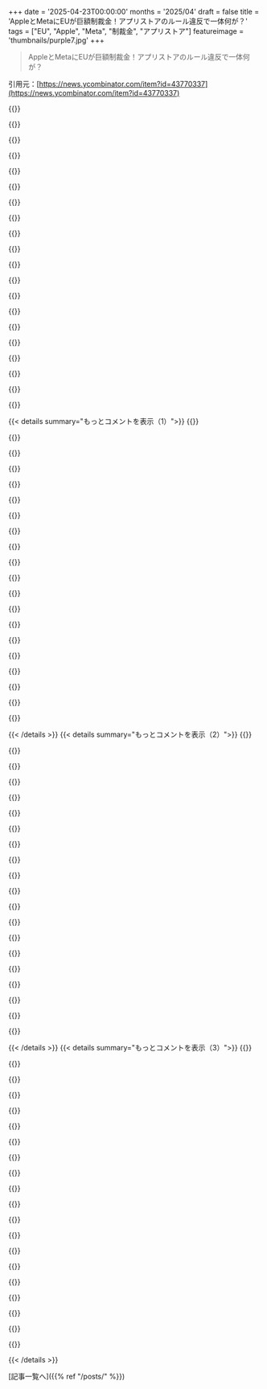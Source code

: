 +++
date = '2025-04-23T00:00:00'
months = '2025/04'
draft = false
title = 'AppleとMetaにEUが巨額制裁金！アプリストアのルール違反で一体何が？'
tags = ["EU", "Apple", "Meta", "制裁金", "アプリストア"]
featureimage = 'thumbnails/purple7.jpg'
+++

> AppleとMetaにEUが巨額制裁金！アプリストアのルール違反で一体何が？

引用元：[https://news.ycombinator.com/item?id=43770337](https://news.ycombinator.com/item?id=43770337)

{{<matomeQuote body="DMA下では、AppleのApp Storeでアプリを配布する開発者は、App Store外の代替案を無料で顧客に知らせ、誘導し、購入させることができるべきだってさ。<br>俺的に、これはEUが求めてることで一番同意しやすい部分だな。AppleがNetflixに、自分のサイトで登録・支払いできるってユーザーに言わせないのはマジ不公平。NetflixがAppleのルールをユーザーに伝えられないのもおかしい。<br>GruberがAppleへのEU/DMAの介入に反対してるけど、これには同意してるのが興味深いね。<br>＞Appleがアプリ内課金のサブスクリプション収入から手数料を取りたいなら、それは勝手だけどさ。ムカつくのは、アプリ内課金をしないアプリが、ユーザーに支払い方法を教えるのを邪魔するルールなんだよね。Netflixはウェブサイトへのリンクを貼れないし、netflix.comで登録しろとも言えないんだから。<br>(AppleはNetflixみたいな「reader app」の例外を作ったみたいだけど、まだ分かりにくい)" userName="madeofpalk" createdAt="2025-04-23T11:04:01" color="#ff33a1">}}

{{<matomeQuote body="＞Commissionは、Appleが第三者のApp Storeを許可する義務に違反していると考えてる。iOSで代替アプリ配布チャネルを使いたい開発者は、新しい料金（AppleのCore Technology Fee）を含むビジネス条件を選ばざるを得ないから、やる気をなくさせられてる。Appleは過度に厳しい資格要件も導入して、代替チャネルでのアプリ配布を妨げてる。最後に、Appleはエンドユーザーが代替アプリ配布チャネルを使う時のアプリインストールを過度に面倒で混乱させてるって。<br>これは良いニュースだね。Appleが代替App Storeを開発者とユーザーにとって可能な限り利用をためらわせるようにしていることが判明したみたい。罰金とかAppleからの変更には12ヶ月かかるかもね。" userName="madeofpalk" createdAt="2025-04-23T11:09:56" color="#ff5c5c">}}

{{<matomeQuote body="2ヶ月以内に従わないと、毎日罰金が発生するらしいよ。" userName="stavros" createdAt="2025-04-23T11:45:22" color="">}}

{{<matomeQuote body="いや、アプリ内課金に関する反ステアリング条項で罰金が科せられただけだと思うよ。<br>App Marketplaceの問題は予備調査段階で、解決には時間がかかると思う。<br>＞Appleは、調査ファイル内の文書を調べて予備調査結果に対応することで、弁護の権利を行使できる機会がある" userName="madeofpalk" createdAt="2025-04-23T12:26:30" color="">}}

{{<matomeQuote body="へー、そうかもね。記事に「両社は2ヶ月以内に命令に従わなければ、日々の罰金のリスクがある」って書いてあったから。<br>間違ってるかもだけど。" userName="stavros" createdAt="2025-04-23T12:30:14" color="">}}

{{<matomeQuote body="罰金は意味があるほど高額になるのかな？570Mドルの見出しの数字は端金に見える。" userName="Ifkaluva" createdAt="2025-04-24T02:19:30" color="">}}

{{<matomeQuote body="＞the most easily agreeable part of what the EU has been after<br>EUが求めていることで最も同意しやすい部分<br>それはAppleにとって一番ヤバいかも。Appleの囲いから人々を押し出して、外の世界を見せるインセンティブになるからね。<br>Appleにはマジで頑張ってほしい。ユーザーエクスペリエンスを最優先にする最高の企業だし、素晴らしいハードウェア技術を持ってるのに、レントシーキング（不当な利益追求）の兆候を見せてるから、自滅しかねない。<br>AppleがEUとうまくやって、オープンにして、最高の体験を提供することに集中すれば、勝ち続けるだろう。そうでなければ、ヘマをして、ヨーロッパを失うだろうね。アメリカの政治のせいで、ヨーロッパ人はアメリカを嫌いになってるから、代替手段を探すだろうし。<br>AppleのAIの失敗は、サービス収入のマージンを高くするために、全部自分でやろうとするから起きたんだと思う。アメリカ人が韓国や中国よりも道徳的に優位じゃなくなった今、こういう失敗はもっとダメージになると思う。<br>Appleは慎重に進んでほしい。" userName="mrtksn" createdAt="2025-04-23T13:46:03" color="#ff33a1">}}

{{<matomeQuote body="「レントシーキングの兆候」ってのは優しすぎ。顧客が外部について言及することすら禁じるのは、まさにレントシーキングじゃん。" userName="sabellito" createdAt="2025-04-23T21:19:42" color="#ff33a1">}}

{{<matomeQuote body="公平に考えると、このポリシーはフリーライダー問題を回避するのに役立つ。Appleのストアの条件は、無料アプリはAppleに手数料を払わないってこと。でも、SDKとかプラットフォームの開発費は誰かが払わなきゃいけない。AppleやMicrosoftがプラットフォームの1シートあたり年間数千ドルもの開発ライセンス料を請求してた時代は終わったけど、プラットフォームの開発と維持にはお金がかかる。<br>だから、プラットフォームで稼ぐなら、Appleも稼ぐべきって考え。でも、無料アプリ+アプリ内ダウンロードは、その計画の大きな抜け穴。NetflixとかKindleアプリを思い浮かべるけど、IAPに課金して、プラットフォーム外への誘導を禁止するポリシーがなければ、「フリーミアム」アプリってのが増えると思う。App Storeでは「無料」だけど、実際は空っぽのダウンローダーで、アプリ外で「本物」を買わせるような。<br>悪質な開発者が、アプリ外のストアに誘導したり、App Store内でめちゃくちゃ高い値段（300倍以上）を設定して、安いアプリ外のストアへのリンクを貼ったりする。そういう顧客が取引しても、Appleはプラットフォームの資金を得られない。<br>Appleは多角経営の億万長者企業だから関係ないって思う人もいるけど、Appleが多角経営の億万長者企業だからこそ、有料化は必要。だからIAPとアプリの販売手数料から徴収しないなら、ハードウェアの価格から徴収するか、開発ライセンス料を再開するだろうね。<br>個人的には、Appleは十分大きくなったし、App Storeも人気になったから、見直してもいいと思うけど、フリーライダー問題を解決したいはず。何を選んでも、誰も満足しないだろうね。" userName="tpmoney" createdAt="2025-04-24T00:07:48" color="#ff5c5c">}}

{{<matomeQuote body="＞ But someone has to pay for the costs of developing the SDKs and the platform.<br>でも誰かがSDKとかプラットフォームの開発費を払う必要がある。<br>Macintosh以来のAppleのビジネスモデルは、ハードウェアがソフトウェアを補助することだった。デバイスを買った時にプラットフォームの代金を払ったんだよ。そもそも「フリーライダー問題」があるのは、Appleがモバイルの半分を永遠に30%カットする権利があると思ってるから。<br>さらに、OS/2の失敗以来、高価な開発ツールはソフトウェアの普及をほぼゼロにすることを知ってる。勝つプラットフォームは、開発ツールが手頃な価格か無料のもの。つまり、サードパーティの開発者がプラットフォームの代金を払う必要はない。プラットフォームが（間接的に）サードパーティのソフトウェアの代金を払うんだ。<br>実際、だからAppleにはreader appの例外がある。Netflixが30%も払えないこと、Netflixが動かないiPhoneを買う人がいないことを知ってるんだ。<br>Appleのビジネスモデルの現実は、プラットフォームを無料で提供して、電話とOSで儲けて、利益を上げ続けることができるってこと。でも、投資家は利益を上げている企業に投資しない。成長している企業に投資するんだ。Tim Cookは、開発者の銀行口座を自分のものとして扱わなければならない。それがApple株を価値あるものにする唯一の方法だから。" userName="kmeisthax" createdAt="2025-04-24T05:03:33" color="#45d325">}}

{{<matomeQuote body="Appleってマジでスマホ市場の半分から30%も永遠に巻き上げようとしてるんだぜ？<br>まず、その数字は違うっての。最悪の場合でも、最初の1年以降は半分以下だし、ほとんどはもっと少ないよ。<br>あと、Steamみたいな一見「オープン」なPCのアプリストアの方が、ゲーム開発者にとっては金かかるんだよね。なんでだろ？" userName="Terretta" createdAt="2025-04-24T10:35:56" color="">}}

{{<matomeQuote body="その理屈は通じないなー。<br>SDKの代金を払ったのはiPhone買った人じゃん。<br>フリーライドってのは、みんなが同じことしたらシステムが成り立たなくなることだよね。<br>もしAppleがApp Storeで全く儲けなくても、iPhone作り続けると思うんだよね。だって、iPhone自体が儲かるデバイスだし。だから、これはフリーライドじゃないと思う。" userName="bawolff" createdAt="2025-04-24T02:32:55" color="#ff33a1">}}

{{<matomeQuote body="＞SDKの代金を払ったのはiPhone買った人じゃん。<br>そうなの？昔はSDKに年間ライセンス料とかかかってたけど？昔コンピューターとか製品買った人はSDK代払ってなかったの？<br>誰が払うかはモデル次第じゃん。ハード売上で稼ぐか、サブスクリプションで稼ぐか、レベニューシェアにするか。Appleはレベニューシェアを選んだから、プラットフォーム使って売上シェアしない開発者はフリーライダーってこと。<br>＞もしAppleがApp Storeで全く儲けなくても、iPhone作り続けると思うんだよね。だって、iPhone自体が儲かるデバイスだし。だから、これはフリーライドじゃないと思う。<br>「スマホ作り続けるか」じゃなくて、サードパーティが開発できるスマホを、今と同じ値段で、年間1000ドル以上のライセンス料なしで作るかってこと。" userName="tpmoney" createdAt="2025-04-24T04:24:11" color="#785bff">}}

{{<matomeQuote body="結局、Appleがストアから得てる金はみんなのポケットから出てんだよね。もしアプリがAppleに手数料払わなくてよくなれば、みんなもっと金残るじゃん。<br>もし全部無料アプリで、ストア経由の販売が強制じゃなくても、AppleはiPhone売って儲けるでしょ。儲け減る？知らんがな。iPhoneの値段上がる？（EUだけかも）それもアリじゃん。売れ行きどうなるか見てみようぜ。" userName="pmontra" createdAt="2025-04-24T03:18:33" color="">}}

{{<matomeQuote body="＞レントシーキングの兆候<br>iTunesとiPodの頃からレントシーキングしてるよね。iPodに音楽入れる他の方法を排除して不便にしたし。ハードは最高だったけど、iTunesに依存させられたのがマジ無理だった。" userName="recursive" createdAt="2025-04-23T23:00:59" color="">}}

{{<matomeQuote body="無料で専用ソフトが必要なのはレントシーキングじゃないよ。レントじゃないし。ライフスタイルPMPの分野では普通だったし。" userName="masklinn" createdAt="2025-04-24T05:37:42" color="">}}

{{<matomeQuote body="それこそがレントの定義じゃん。俺のデバイスでAppleのソフト動かさなきゃいけないのがコスト。自分の好きなソフト動かして価値を生み出せるのに、Appleはそれを奪って自分たちの取り分にしてる。<br>Appleはユーザーのプライバシーとかアーティストの権利を大切にしてるフリしてるけど、それって自分たちがユーザーやパートナーのコントロール奪うのに都合がいいからだよね。もうバレバレだけど、ユーザーを人間扱いするよう法律で義務付けられるまで変わらないだろうね。" userName="casey2" createdAt="2025-04-24T05:49:07" color="">}}

{{<matomeQuote body="＞もしそうでなければ、彼らは大失敗をし、ヨーロッパを失うだろう。なぜなら人々は、アメリカが政治のせいでヨーロッパ人の間でますます不人気になっているため、代替手段を探すことをいとわないからだ。<br>でも、代替案って何？ヨーロッパのスマホOSなんてないじゃん。WindowsとかSteam OSとかXBoxもアメリカ製だし。<br>LinuxとかPlaystationとかNintendoとか？" userName="Derbasti" createdAt="2025-04-23T16:28:07" color="">}}

{{<matomeQuote body="Samsung、Xiaomi、Oppoとかが代替案でしょ。すでにヨーロッパじゃ強いブランドだし。ヨーロッパ製じゃなくても、良ければいいんだよ。しかも安いし。Appleにはないプレミアムモデルもあるし。<br>ブランドイメージにお金払ってる人も多いよね。Teslaもそうだったけど、Muskが価値観捨ててからスペックで勝負するしかなくなったし。<br>もしAppleがEUと喧嘩して「反ヨーロッパのテック企業」になったら、300ユーロのiPhone売る羽目になるかもね。" userName="mrtksn" createdAt="2025-04-23T16:40:24" color="#45d325">}}

{{<matomeQuote body="アメリカのブランドは気をつけた方がいいよ。アメリカは（安くて、時には高性能な）競合を排除するけど、ヨーロッパはそうしないから。特にアメリカ自身が同盟国に対して高圧的な態度を取ってる今はね。" userName="reissbaker" createdAt="2025-04-23T16:51:18" color="">}}

{{< details summary="もっとコメントを表示（1）">}}
{{<matomeQuote body="Linuxスマホが出たら、それはそれで面白いかもね。" userName="xandrius" createdAt="2025-04-23T16:41:45" color="">}}

{{<matomeQuote body="アプリ内課金の画面からユーザーを追い出して、ウェブサイトで支払わせようとしたら、クレカ情報を入力させるのが面倒でコンバージョン率はめっちゃ下がるんじゃない？" userName="superzamp" createdAt="2025-04-23T17:12:16" color="">}}

{{<matomeQuote body="そりゃそうでしょ！そしたらAppleのApp StoreとIAPも、競争を制限するんじゃなくて、ちゃんとメリットで勝負できるようになるじゃん。" userName="madeofpalk" createdAt="2025-04-23T17:25:59" color="#ff5733">}}

{{<matomeQuote body="Appleはちゃんとメリットで勝負してるよ。OSもハードウェアも作ってコントロールして、それをみんなが選んで買ってるんだから。文句があるなら、自分たちでソフトもハードも作って競争すればいいじゃん。" userName="mrangle" createdAt="2025-04-23T18:07:51" color="">}}

{{<matomeQuote body="Appleはすごいよね。それに比べて、他の会社は全然ダメ。Appleがうまくやってるのが気に入らないんだよ。いわゆる「レントシーキング」ってやつだよ。今回はAppleの競合他社が、政府の力を使ってAppleの非独占的なエコシステムにアクセスしようとしてるんだから。AppleはEUから撤退すべきだと思うよ。そうすればEUへのプレッシャーが増すだろうけど、民主的なシステムほど機能しないだろうね。全部口だけだよ。AppleがEUから撤退して、EU市民が他の選択肢しかなくなったら、すぐに弱気になるさ。" userName="mrangle" createdAt="2025-04-23T17:52:11" color="#38d3d3">}}

{{<matomeQuote body="マジで？スペイン人はEUがAppleにスマホの25％で競合サービスを強制するから怒ってるんだ。マドリードはバルセロナに警察を投入して、カタルーニャ人は4台に1台のスマホにApp Storeの代替を要求する官僚に抗議して車を燃やしてる。安い支払い方法を知りたくない人への警察の暴力も報告されてる。EUがAppleの撤退に耐えられるとは思えない。EU委員長は「Appleが電話してこないか、ハッタリでないことを願う」と呟いたらしい。" userName="mrtksn" createdAt="2025-04-23T18:13:25" color="#785bff">}}

{{<matomeQuote body="もっと詳しく知りたいんだけど、ソースへのリンクとかある？" userName="vander_elst" createdAt="2025-04-23T18:26:57" color="">}}

{{<matomeQuote body="ジョークだよ(笑) 真面目に答えるのは無理だったから…" userName="mrtksn" createdAt="2025-04-23T18:32:59" color="">}}

{{<matomeQuote body="EUが世界最大の消費市場だってこと、みんな忘れすぎ。Appleの収入のほとんどがEUからってわけじゃないけど、それでも2024年には900億ドルも稼いでるんだよ。意地を張って1000億ドル近い収入を捨てる会社なんてある？" userName="npc_anon" createdAt="2025-04-23T20:02:59" color="#ff33a1">}}

{{<matomeQuote body="もし、それが1兆ドルの収入を脅かすような状況なら、ありえるかもね。" userName="chgs" createdAt="2025-04-23T20:09:00" color="">}}

{{<matomeQuote body="おいおい、政府の力ってのは、自由な社会で民主的に投票してる俺たち国民のことだろ。法律を守るか、ここでビジネスすんなってこと。" userName="cruzcampo" createdAt="2025-04-23T23:31:30" color="#ff5c5c">}}

{{<matomeQuote body="GruberがEU/DMAのAppleへの干渉に反対してて、大体EUが間違ってるって思ってるってのは興味深いな。でも、これに関しては同意してるんだ。<br>GruberをAppleの権威として見なくなったのはもうしばらく前だな。彼はただの意見を持った一人で、大抵Appleに偏ってる。客観的なデータの分析は参考になるけど、主観的なことになると聞くのをやめる。彼の意見は、他のネットの意見と変わらない。" userName="jader201" createdAt="2025-04-23T13:55:17" color="">}}

{{<matomeQuote body="アメリカ人っていつも言論の自由について騒いでるんじゃないの？" userName="Yeul" createdAt="2025-04-23T12:56:14" color="">}}

{{<matomeQuote body="厳密に言うと、修正第一条は国の機関にのみ適用され、私的団体には適用されない。Manhattan Community Access Corp． v． Halleckとか、Hudgens v． NLRBとか、多くの判例がこの解釈を支持してる。Appleみたいな民間企業は、プラットフォーム上の言論の自由を合法的に制限できる（少なくとも修正第一条に関する限り）。<br>とは言え、俺は言論の自由の原則を信じてる。特にTim Berners LeeがWebのために構想したようなね。もっと多くのアメリカ人が、たとえ気に入らない意見でも、その原則を守ってほしい。文化的に退行してる気がするよ。" userName="bloppe" createdAt="2025-04-23T17:10:56" color="">}}

{{<matomeQuote body="＞厳密に言うと、修正第一条は国の機関にのみ適用され、私的団体には適用されない。<br>それ、お前が答えてる相手が言ってることじゃないと思うぞ。<br>アメリカ人は、修正第一条が明らかに適用されない状況で、言論の自由についてくどくど言う傾向がある。もっと皮肉なことに、修正第一条が正反対のことを述べてる場合もある。<br>例えば、政府所有じゃないプラットフォーム（ソーシャルネットワークとか）がユーザーをBANした場合、そのユーザーが「言論の自由が侵害されてる」って言うとか。<br>修正第一条が実際に述べてるのは正反対のことだ。そのプラットフォームにはユーザーをBANする権利があり、政府は憲法上、抑制される。もし政府が、このソーシャルネットワークにBANされたユーザーをBAN解除させる法律を作ったら、それが修正第一条の違反になる。<br>そうなると、選択肢は3つしかない。<br>1．そのユーザーが言論の自由を全く理解していない。よくあることだし、「ほとんどのアメリカ人」は言い過ぎかもしれないけど、気持ちはわかる。「言論の自由！」ってよく聞くし、記事でもほとんど触れられない。弁護士とか専門家は話すけど、ニッチな層向けだ。<br>2．「このソーシャルネットワークにBANされた。言論の自由が侵害された」って文脈での「言論の自由」は、修正第一条じゃなくて、一般的な原則としての概念を指してる。その原則は、修正第一条の意図する定義とは直交、あるいは矛盾する。<br>3．修正第一条の意味を理解してるけど、炎上目的で嘘をついてる。<br>善意に解釈するなら、2が一番良い。<br>有名な「Section 230」は一部をカバーし、MCAC v Halleckの背後にある現実的な理由を説明してる。民間企業に言論の自由の侵害責任を負わせると、企業は過剰に自主規制するようになる。弁護士とかがそう言うから、仕方ないんだ。" userName="rzwitserloot" createdAt="2025-04-23T18:12:32" color="">}}

{{<matomeQuote body="何言ってんのかわかんねー。<br>同じように、俺もあんたが書いてることに全部同意するから、誤解があると思う。<br>言論の自由について法的な議論をしてるわけじゃない。あんたの分析に同意するよ。ただ、Biden政権がTwitterとFacebookと協力して（ちょっと脅迫めいた感じで）、「偽情報」を報告する部署を設立したのは、法律のラインを超えてると思う。<br>文化的な話をしてるんだ。Lab Leak Theoryの例に戻ると、Youtubeが言及した動画を削除してたのは違法じゃなかったけど、言論の自由の原則を完全に放棄してた。ここ1、2年で収まってきたけど、ちょっと前まではイデオロギー的な地雷があちこちにあって、言及するだけでコンテンツが削除されてた。<br>民間企業と政府の境界線が曖昧になってきてると思うし、ビッグテックはそのラインに近づいてる。歴史上、政府ほど人々の生活を支配できる企業はなかったけど、ビッグテックはあまりにも強大になって、社会で機能できなくなってきてる。規制や分割が必要な段階に近づいてると思う。" userName="freedomben" createdAt="2025-04-23T19:01:22" color="#38d3d3">}}

{{<matomeQuote body="＞Lab Leak Theoryの例に戻ると、Youtubeが言及した動画を削除してたのは違法じゃなかったけど、言論の自由の原則を完全に放棄してた。<br>そうでもない。これは、言論の権利を持つ2つの協力者が、どの意見を共同で表明したいかで対立してるケースだ。<br>ビジネスを始めたら言論の自由を失うって言いたいのか？" userName="kube-system" createdAt="2025-04-23T19:11:53" color="">}}

{{<matomeQuote body="＞ビジネスを始めたら言論の自由を失うって言いたいのか？<br>法的な議論をしてるんじゃないって言ったけど、言及されたから答えるけど、ビジネスを始めたら言論の自由を失うべきだなんて言ってない。どうしてそう思ったのかわからないけど、合法的にそうならないし、そうすべきでもない（例外は後述）。俺が問題にしてるのは、言論の自由に対する文化的理解の欠如だ。文化的に、Youtubeの権力者たちは、言論の自由は重要じゃないと判断した。少なくとも、物語をコントロールしたり、「危険」とみなすアイデアの拡散を防ぐほど重要じゃないとね。それが今のUSAの主流な文化的態度だと思うし、残念だ。俺と同じように、言論の自由が重要な文化的価値観であり、尊重されるべきだと信じてほしい。<br>でも、法的な議論をすると、Youtubeみたいな規模の企業になったら、ユーザーに課せる制限を規制するのは合理的だと思う。中小企業が十数社あれば、市場競争が抑止力になるから規制は必要ないけど、Youtubeは巨大な堀を持つ根強い大企業だ。その規模だと、人々に対する権力は絶大で、政府に匹敵するから、チェックが必要だ。<br>Youtube側の「強制的な言論」の抗弁も、ちょっと無理があると思う。強制的な言論はダメで、言論の制限と同じくらい悪いと思う。でも、コミュニケーションサービスであることと、誰かに特定の意見を強制されることには違いがあると思う。Youtubeという会社に何かを強制するのは強く反対するけど、誰かが自分のチャンネルを持ってて、親会社に帰属してない場合、それはYoutubeという会社に何かを強制することにはならないと思う。<br>例えば、電話会社のオペレーターが、どの意見が許可されるか決める世界を想像してみて。会話を聞いて、「不適切」な話題になったらライブフィードを遮断したり、録音されたボイスメールを削除したりする。その場合、電話会社が同意しない「強制的な」意見をホストしない権利を擁護する？強制的な言論は、会社自身に何かを言わせることだ。電気を流す（ただの「ダムパイプ」であること）のとは違う。<br>この議論は、論理的に考えると崩壊する。誰が、何をホストすることを「強制されてる」と判断するのか？もしYoutubeの動画で「私は会社が支持しない大統領候補を支持します」って言ったら、会社はそれを言わされてる？そうは思わない。" userName="freedomben" createdAt="2025-04-23T19:56:55" color="">}}

{{<matomeQuote body="言論の自由を最も重要な権利の一つだと考えてるアメリカ人として、あなたの質問への答えが「イエス」であってほしいけど、残念ながらそうじゃない。" userName="freedomben" createdAt="2025-04-23T16:11:21" color="">}}

{{<matomeQuote body="論理的に一貫してることはないね。" userName="mdhb" createdAt="2025-04-23T13:00:43" color="">}}


{{< /details >}}
{{< details summary="もっとコメントを表示（2）">}}
{{<matomeQuote body="アメリカの役人とかビジネスマンがいつも同じこと言うんだよね。「EU委員会はアメリカの成功してる企業を邪魔しようとしてて、中国とかヨーロッパの企業には違う基準で甘くしてる」って。でもこれマジで違うから。EUはアメリカの企業だからって狙って罰金払わせてるわけじゃなくて、法律違反してるから罰金払わせてるの。その法律は現地の企業にも同じように適用されるし。皮肉なことに、EUがやってるって言ってること、アメリカこそやってるじゃん。例えば、アメリカはTikTokが法律に違反してるってちゃんと証明しないまま売却を要求したよね。でも、同じ主張を繰り返してメディアに流せば、みんなそれを信じちゃうんだよね。だから、メディアが言ってること（多くの人が信じてること）と実際に起きてることの間にずれが生じるんだよね。" userName="WhyNotHugo" createdAt="2025-04-23T13:59:50" color="#45d325">}}

{{<matomeQuote body="最初の意見には賛成。でもTikTokについては、法を破ってるって言うより、構造とかオーナーシップがアメリカの利益を脅かすって話だったと思うよ。それはそれでありだと思うし、中国のアメリカに対する態度と似てるよね。むしろ、西側の政府が外国企業に甘すぎるのが意外なくらい。自由貿易を何よりも優先してるように見える。" userName="fc417fc802" createdAt="2025-04-23T16:01:42" color="#45d325">}}

{{<matomeQuote body="アメリカはTikTokのことで嘘ついてるよ。理由は中国がアメリカのアプリに対してやってることを真似したいだけ。Veritasumの動画[1]を見た後、中国がアメリカのアプリを許可するまで中国のアプリを禁止するっていうアメリカの戦略に賛成だよ。でも、アメリカには嘘をつかずに、なんでそうしてるのかもっとちゃんと説明してほしいな。たぶん、全部の中国企業を怖がらせたくないから嘘ついてるんじゃないかな。" userName="baby" createdAt="2025-04-23T17:30:37" color="">}}

{{<matomeQuote body="あいつらが嘘をついてるのは、ずーっと嘘をつき続けてきたから、もう反射的なんだよ。それしか知らないんだ。" userName="Henchman21" createdAt="2025-04-23T23:33:59" color="">}}

{{<matomeQuote body="＞彼らの構造と所有形態が米国の利益を脅かす。<br>これってめっちゃ曖昧じゃん。「何か悪いことしてる」ってレベル。<br>禁止されてる行為はちゃんと法律に明記するべき。そうすれば、法律を破った組織を追いかけることができる。<br>今回は、まるで暗黙の罪で有罪になったみたいじゃん。<br>＞どちらかと言えば、西側諸国政府が外国企業に対して寛容すぎるのが驚きだ<br>企業全体に言えることだよね。外国企業にも、そうじゃない企業にも、もっと厳しくあるべきだと思う。" userName="WhyNotHugo" createdAt="2025-04-24T12:04:59" color="">}}

{{<matomeQuote body="マジで意味わからん。Rupert MurdochとかElon Muskとか、外国人がメディアを操ってアメリカの政治に影響を与えてるのに、TikTokは何が違うの？" userName="sapphicsnail" createdAt="2025-04-23T17:18:35" color="">}}

{{<matomeQuote body="ロシアと繋がりがあるプラットフォームと同じだよ。洗練された地政学的な敵の影響下にあるってこと。Teslaは本社も運営もほとんどアメリカにあるし。Murdochの事業も同じだと思うよ。最近の車は監視機能がすごいから、輸入車もそのうちもっと厳しくチェックされるようになるかもね。でも、少なくともほとんどの車は、所有者の世界の見方を微妙に操ることはできないから、TikTokほどヤバくないってことかな。" userName="fc417fc802" createdAt="2025-04-23T19:57:25" color="#45d325">}}

{{<matomeQuote body="TikTokは友達作って、正しい人にお金払ってないんじゃない？" userName="dybber" createdAt="2025-04-23T18:22:43" color="">}}

{{<matomeQuote body="Rupert MurdochとElon Muskはどっちもアメリカの市民だよ。実際、Murdochが1985年にアメリカの市民になったのは、1934年の通信法を守るためだったんだ。その法律は、彼（または市民じゃない人）が放送会社の25%以上を所有することを禁止してたんだ。<br>https://archive.ph/HlHrx" userName="nozzlegear" createdAt="2025-04-23T21:20:02" color="#ff5c5c">}}

{{<matomeQuote body="Rupert Murdochは40年間ずっとアメリカの市民だよ。でも結局、TikTokが特別扱いされるのは中国のせいだよ。" userName="madeofpalk" createdAt="2025-04-23T17:28:31" color="#ff5c5c">}}

{{<matomeQuote body="まあね…原則的には同意するけど、DMAは特定のgatekeeper企業を対象にしてるし、その基準はEU企業が規制されないように都合よく設定されてるんだよね。だから、彼らの言い分もちょっとは理解できるかな。" userName="walkingthisquai" createdAt="2025-04-23T15:51:23" color="">}}

{{<matomeQuote body="問題は、それがUS企業だから選ばれたのか、それともインターネット上の主要なgatekeeperだから選ばれたのか、じゃない？指定されたgatekeeperの5/7はUS企業だよ。<br>https://digital-markets-act.ec.europa.eu/gatekeepers_en" userName="johnmaguire" createdAt="2025-04-23T16:25:56" color="#785bff">}}

{{<matomeQuote body="Booking Holdings Incもアメリカの会社だと思ってた。<br>Spotifyみたいな、世界No.1の音楽ストリーミングサービスを含めて、ヨーロッパの会社はゼロじゃん。" userName="dwaite" createdAt="2025-04-23T17:11:46" color="">}}

{{<matomeQuote body="勘違いだった。Booking.comの本社はAmsterdamにあるけど、Booking Holdingsは確かにUSの会社だね（Priceline、Kayak、OpenTableもそう）。<br>＞ヨーロッパの会社はゼロじゃん。Spotifyみたいな、世界No.1の音楽ストリーミングサービスを含めて。<br>この質問に対する答えは、gatekeeperがUS企業だから選ばれたのか、それともインターネットのgatekeeperだから選ばれたのか、っていうことだよね。USの法的な経済文化が、他の国よりも巨大なgatekeeperを生み出したのは驚きじゃない。" userName="johnmaguire" createdAt="2025-04-23T17:36:38" color="#ff5c5c">}}

{{<matomeQuote body="Spotifyって具体的に何gatekeepしてるの？" userName="Zopieux" createdAt="2025-04-23T17:23:05" color="">}}

{{<matomeQuote body="YouTubeとかTikTokと同じようにgatekeeperだよ。音楽レーベルみたいな企業から最終的な顧客へのアクセスをコントロールしてる。" userName="Aloisius" createdAt="2025-04-23T17:30:41" color="">}}

{{<matomeQuote body="それマジ違うよ。DeezerとかApple MusicとかTidalとかQobuzとかYouTube Musicに簡単に乗り換えられるじゃん。ほぼ同じ音楽ライブラリにアクセスできるし。<br>YouTubeとかTikTokとかFacebook Marketplaceを無視してコンテンツにアクセスし続けることはできない。" userName="johnmaguire" createdAt="2025-04-23T17:35:24" color="">}}

{{<matomeQuote body="DMAは最終顧客がどれだけ簡単に乗り換えられるかなんて気にしてないんだよ。もし気にしてたら、FirefoxとかBraveとか他のブラウザに簡単に乗り換えられるChromeがgatekeeperに指定されるわけないじゃん。<br>DMAは、ビジネスユーザーと非ビジネスユーザーがいる大規模プラットフォーム上での、企業と顧客の仲介排除に関するもの。" userName="Aloisius" createdAt="2025-04-23T17:54:16" color="#45d325">}}

{{<matomeQuote body="ChromeとDMAの問題は、Alphabetが以下の“やってはいけないこと”をしてるってこと。<br>・gatekeeper自身のサービスや製品を、gatekeeperのプラットフォーム上の第三者の類似サービスや製品よりも有利にランキングで扱う<br>・ユーザーがプレインストールされたソフトウェアやアプリをアンインストールするのを防ぐ（AndroidのChromeは無効化できるけどアンインストールできない）<br>・ターゲティング広告の目的で、有効な同意なしに、gatekeeperのコアプラットフォームサービス外でエンドユーザーを追跡する" userName="johnmaguire" createdAt="2025-04-23T18:07:26" color="#38d3d3">}}

{{<matomeQuote body="それってgatekeeperを決めるのに使われないんだよね。Chromeがgatekeeperの条件を満たすかの評価は3ページもないくらい短いんだ。重要なのはプラットフォームとして条件を満たしてるか、アクティブな非ビジネスユーザーとかビジネスユーザー、EUでの収益が一定期間以上あるかだけ。反競争的な行為があったかどうかは考慮されないんだって。gatekeeperに指定されて初めて、自己優遇とかMFN条項の交渉を避ける必要が出てくるんだ。EUはこれで、どの企業にどの制限的なルールを適用するか、企業ごと、製品ごとに都合よく選べるってわけ。<br>https://ec.europa.eu/competition/digital_markets_act/cases/2..." userName="Aloisius" createdAt="2025-04-23T18:27:13" color="">}}


{{< /details >}}
{{< details summary="もっとコメントを表示（3）">}}
{{<matomeQuote body="DMAが基づいてる実際の規則はこっちのドキュメントを見た方がいいと思うよ。<br>https://eur-lex.europa.eu/eli/reg/2022/1925/oj/eng<br>この規則は反競争的な行為にすごく関心があるんだ。今見てるのは、その規則の適用（または実行）だね。Regulation (EU) 2022/1925を見ると、例えばSpotifyが、”非常に強いネットワーク効果、多くのビジネスユーザーと多くのエンドユーザーを多面的なサービスを通じて結びつける能力、ビジネスユーザーとエンドユーザーの依存度、ロックイン効果、エンドユーザーによる同じ目的でのマルチホーミングの欠如、垂直統合、データ駆動型のアドバンテージ”を持ってるとは思えないんだ。" userName="johnmaguire" createdAt="2025-04-23T18:55:45" color="#38d3d3">}}

{{<matomeQuote body="え？Spotifyには強力なネットワーク効果（友達がみんな使ってる、パーティーの共同プレイリストで使われる、とか）、データに基づいたアドバンテージ（Spotifyのパーソナライズされたおすすめは膨大な再生データに基づいてる）、ロックイン効果（プレイリストとか履歴とか友達のプレイリストが全部そこにある）、ビジネスユーザーへの依存（Spotifyは音楽レーベルにとってプロモーションのための主要なプラットフォームで、特定の顧客にリーチする唯一の方法）、エンドユーザーへの依存（ネットワーク効果とロックイン効果のせいで）が間違いなくあるでしょ。" userName="Aloisius" createdAt="2025-04-23T19:18:16" color="#ff5c5c">}}

{{<matomeQuote body="意見が根本的に違うみたいだから、合意できないってことでいいかな。FacebookとGoogleがデジタル広告費の60～80%以上を占めてるんだって。これは、彼らのサービスの多面性からくるデータに基づいたアドバンテージのせいなんだ。Spotifyにはソーシャル機能があるけど、友達がいるからSpotifyに入ったって人は知らないな。ソーシャル機能は主にプレイリスト（アカウントなしで見れる）と、友達が何を聞いてるかのフィードくらい。しかも、Spotifyはプレイリストを別のサービスに簡単に移行できるAPIを持ってる。<br>FacebookはMarketplaceを見るだけでもアカウントが必要で（ロックイン効果）、多くのコミュニティや地域がFacebookをオンラインでの議論や情報共有の唯一の源にしてる（強いネットワーク効果）。Facebookを避けるってことは、他では得られない情報を見逃すってこと。Googleを避けるのは文字通り不可能。<br>単に製品と顧客がいるとか、聴衆がいるってだけじゃ、gatekeeperとは言えないんだよ。" userName="johnmaguire" createdAt="2025-04-23T19:47:12" color="">}}

{{<matomeQuote body="＞“友達がいるからSpotifyに入ったって人は知らないな。ソーシャル機能は主にプレイリスト（アカウントなしで見れる）”<br>元Apple Musicユーザーだけど、Spotifyの共同プレイリストのために乗り換えたんだ。技術的には、プラットフォーム間で変更を同期するソリューションを使うこともできたけど、Spotifyに乗り換えて、パートナーや友達と同じプラットフォームにいる方が安上がりだったんだよね。送られてきたSpotifyのリンクを、何かの変換ショートカットを通さずに開けるのが最高だった。Appleがサブスクが切れた直後にプレイリストを全部削除したのが、二度と戻らないって決めた理由。" userName="oarsinsync" createdAt="2025-04-23T23:58:31" color="#ff33a1">}}

{{<matomeQuote body="単一の巨大企業に権力を集中させるやり方は、ほとんどアメリカ式だと思うな。EUの企業は、絶対的な相乗効果を追求する代わりに、グループ会社を別々に保つ傾向がある。例えば、AOL-Time-Warner-Direct-Dishみたいな合併はほとんど聞いたことがない。" userName="makeitdouble" createdAt="2025-04-23T22:08:46" color="">}}

{{<matomeQuote body="半分くらい正しいかな。DMAはBooking.comをgatekeeperに含めてるけど、あれはヨーロッパの企業だよ。でも、ほとんどのgatekeeper（Booking.comとTikTok以外）はアメリカ拠点の企業だね。" userName="jakob_endler" createdAt="2025-04-23T16:21:35" color="">}}

{{<matomeQuote body="Booking.comはヨーロッパの会社だったけど、もう違うんだ。今はConnecticutに拠点を置くBooking Holding（旧Priceline）の子会社だよ。" userName="bojan" createdAt="2025-04-23T17:27:42" color="">}}

{{<matomeQuote body="アメリカの企業がこういうタイプなのは、アメリカ人が金持ちで、成功した外国企業を買収できるからだよ。" userName="chgs" createdAt="2025-04-23T20:14:47" color="">}}

{{<matomeQuote body="アメリカの企業は、都合のいいように法律を破って、軽いお咎めで済ませることに慣れすぎてるから、ルールを守るように言われると攻撃されてるように感じるんだ。" userName="paxys" createdAt="2025-04-23T14:07:40" color="#ff5c5c">}}

{{<matomeQuote body="なるほどねー、色々良いこと言ってるじゃん。ちょっと話それるけどさ、なんでEUはTikTokのことあんま気にしないんだろ？証明は難しいけど、TikTokって中国政府（CCP）に有利なコンテンツを推してるって研究もあるじゃん。" userName="throwaway2037" createdAt="2025-04-23T15:54:52" color="">}}

{{<matomeQuote body="＞TikTokが中国政府（CCP）に有利なコンテンツを推してるってマジ？<br>それってEUの法律に違反してんの？（マジな質問、全然わかんねー）" userName="staunton" createdAt="2025-04-23T16:37:45" color="">}}

{{<matomeQuote body="いやいや、アメリカがTikTokで問題視してたのは、パレスチナについて発言する人を検閲してなかったことらしいぜ。<br>https://www.middleeasteye.net/news/us-tiktok-ban-linked-isra..." userName="pbiggar" createdAt="2025-04-23T17:27:00" color="">}}

{{<matomeQuote body="証明は難しくないっしょ。関税のせいで、アメリカの皆は中国の製造ビデオをめっちゃ見せられてるじゃん。工場から直接買えるようにして、中間業者によるボッタクリを避けるためだよ。" userName="fragmede" createdAt="2025-04-23T18:17:28" color="">}}

{{<matomeQuote body="いやいや、中国の企業がビジネスとしてオレンジおじさんの愚かさを利用して、自然にバズっただけじゃん？<br>中国の話になるとすぐ陰謀論が出てくるけど、ここでは単純な説明でいいんじゃないの。" userName="Draiken" createdAt="2025-04-23T20:23:12" color="">}}

{{<matomeQuote body="＞いや、それは全然違うって。EUはアメリカの企業だからって手当たり次第に罰金科してるわけじゃないんだよ。ちゃんと法律違反してるから罰金科してるの。それって地元の企業にも同じように適用される法律じゃん。<br>iPhoneのApp storeは今回の法律ができる前からあったし、他の対象もそうだと思うよ。今回の法律は、ある程度の市場シェアを持ってる企業にしか適用されないんだよね。ヨーロッパの企業で当てはまるのは、アメリカの子会社くらいでしょ。成功してるビジネスをハンデつけるのは妥当かもしれないけど、それって一部の企業にしか適用されないハンデで、ほとんどがアメリカの企業（一つは中国の企業だけど）なんだよね。" userName="toast0" createdAt="2025-04-24T05:19:13" color="#ff5c5c">}}

{{<matomeQuote body="皮肉とかじゃないんだよね。EUはアメリカの企業をターゲットにしてるし、アメリカは中国の企業をターゲットにしてる。アメリカは近いうちにEUの企業もターゲットにするだろうし、中国はアメリカの企業をターゲットにしてる。中国は多分近いうちにEUの企業もターゲットにするだろうね。もう既にそうだって言えるかもしれないけど。これって全部じゃないし、ハイライトのリストですらないよ。法律でやってるなら、EUはずっと前から”アメリカの企業が違反するように明確に設計された法律”を通してるんだよね。それが良いと思う人もいるかもしれないけど、結局のところアメリカの企業しかできないようなことを対象にした法律を通してるだけなんだよね。でも、明らかにターゲットにしてるじゃん。アメリカもそういう法律を通したし、中国は法律と事実上のルール両方でやってる。自由貿易は死んだ。それが好きかどうかは関係なくて、死んでるものは死んでる。多分数十年後には戻ってくるかもしれないけど、今はまだ加速してる段階で、減速すらしてない。whataboutismは的外れだよ。今回の話は規範的じゃなくて、記述的なもの。皆やってるし、どんどんエスカレートしてる。" userName="jerf" createdAt="2025-04-23T17:31:52" color="#45d325">}}

{{<matomeQuote body="いや、やってることはわかるけどさ、なんでヨーロッパと中国の企業には同じことに対して罰金科さないんだ？" userName="EasyMark" createdAt="2025-04-24T05:20:08" color="">}}

{{<matomeQuote body="＞メディアが言ってること（多くの人が信じてること）と、実際に起きてることの間に矛盾があるってことね。<br>これマジで怖いんだけど。エンタメ・情報メディアの寡占が世間の会話を牛耳ってるじゃん。倒せないヒドラみたい。" userName="skyyler" createdAt="2025-04-23T15:42:54" color="#ff5733">}}

{{<matomeQuote body="それって、人に話すことで倒せるんじゃない？もしあなたがXについて詳しい人で、メディアが言ってることと違うことを言ってて、それが理にかなってるなら、周りの人はメディアよりあなたを信じると思うよ。影響力は局地的だけど、グローバルはローカルから成り立ってるから。" userName="wizzwizz4" createdAt="2025-04-23T16:03:27" color="#45d325">}}

{{<matomeQuote body="ああ、やつらTワードを使ったな。きっと大西洋の向こうから政治的な援護射撃を期待してんだろうな。どうなることやら。もちろん、これは関税じゃないぜ。理由は2つ。まず、金銭が絡んでない（イギリスのデジタルサービス税はそうだけど、これは違う）。次に、EUの企業にも同じルールが適用される…もしいたらだけどな。これは“非関税障壁”ってやつだ。まあ、そういうのって至る所にあるし、消費者の利益とか公共の利益を守るためだったりするんだよな。<br>＞EUの規制当局は、MetaのMarketplaceをDMAのゲートキーパーとしての指定から外したんだって。ユーザー数が基準を下回ったから。<br>へー、それは面白い。確か4500万人だっけ？EUのユーザー減ってるのか？" userName="pjc50" createdAt="2025-04-23T10:25:19" color="">}}


{{< /details >}}


[記事一覧へ]({{% ref "/posts/" %}})
